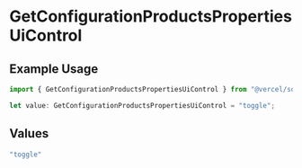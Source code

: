 # GetConfigurationProductsPropertiesUiControl

## Example Usage

```typescript
import { GetConfigurationProductsPropertiesUiControl } from "@vercel/sdk/models/getconfigurationproductsop.js";

let value: GetConfigurationProductsPropertiesUiControl = "toggle";
```

## Values

```typescript
"toggle"
```